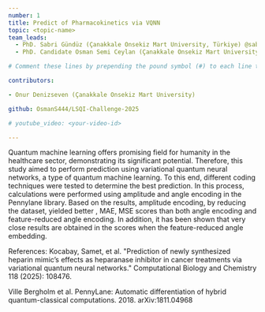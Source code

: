 ```yaml
---
number: 1
title: Predict of Pharmacokinetics via VQNN
topic: <topic-name>
team_leads:
  - PhD. Sabri Gündüz (Çanakkale Onsekiz Mart University, Türkiye) @sabrigunduz
  - PhD. Candidate Osman Semi Ceylan (Çanakkale Onsekiz Mart University, Türkiye) @OsmanS4444

# Comment these lines by prepending the pound symbol (#) to each line to hide these elements

contributors:

- Onur Denizseven (Çanakkale Onsekiz Mart University)

github: OsmanS444/LSQI-Challenge-2025

# youtube_video: <your-video-id>

---
```


Quantum machine learning offers promising field for humanity in the healthcare sector, demonstrating its significant potential. Therefore, this study aimed to perform prediction using variational quantum neural networks, a type of quantum machine learning. To this end, different coding techniques were tested to determine the best prediction. In this process, calculations were performed using amplitude and angle encoding in the Pennylane library. Based on the results, amplitude encoding, by reducing the dataset, yielded better , MAE, MSE scores than both angle encoding and feature-reduced angle encoding. In addition, it has been shown that very close results are obtained in the scores when the feature-reduced angle embedding.

References:
Kocabay, Samet, et al. "Prediction of newly synthesized heparin mimic’s effects as heparanase inhibitor in cancer treatments via variational quantum neural networks." Computational Biology and Chemistry 118 (2025): 108476.

Ville Bergholm et al. PennyLane: Automatic differentiation of hybrid quantum-classical computations. 2018. arXiv:1811.04968
